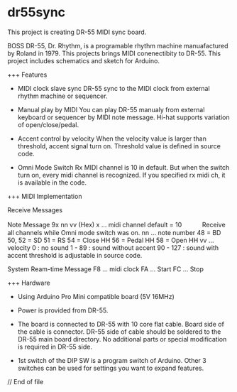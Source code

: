 # dr55sync
This project is creating DR-55 MIDI sync board.

BOSS DR-55, Dr. Rhythm, is a programable rhythm machine manuafactured by Roland in 1979. This projects brings MIDI conenectibity to DR-55.
This project includes schematics and sketch for Arduino.

+++ Features

+ MIDI clock slave sync
DR-55 sync to the MIDI clock from external rhythm machine or sequencer.

+ Manual play by MIDI
You can play DR-55 manualy from external keyboard or sequencer by MIDI note message. Hi-hat supports variation of open/close/pedal.

+ Accent control by velocity
When the velocity value is larger than threshold, accent signal turn on.  Threshold value is defined in source code.

+ Omni Mode Switch
Rx MIDI channel is 10 in default. But when the switch turn on, every midi channel is recognized. If you specified rx midi ch, it is available in the code.

+++ MIDI Implementation

Receive Messages

Note Message     9x nn vv    (Hex)
   x … midi channel     default = 10 
　　　Receive all channels while Omni mode switch was on.
   nn … note number 
            48 = BD
            50, 52 = SD
            51 = RS
            54 = Close HH
            56 = Pedal HH
            58 = Open HH
 vv …velocity
            0 : no sound
            1 - 89 : sound without accent
            90 - 127 : sound with accent
            threshold is adjustable in source code.

System Ream-time Message
  F8 … midi clock
  FA … Start
  FC … Stop

+++ Hardware

+ Using Arduino Pro Mini compatible board (5V 16MHz)

+ Power is provided from DR-55.

+ The board is connected to DR-55 with 10 core flat cable. Board side of the cable is connector. DR-55 side of cable should be soldered to the DR-55 main board directory. No additional parts or special modification is required in DR-55 side.

+ 1st switch of the DIP SW is a program switch of Arduino. Other 3 switches can be used for settings you want to expand features.

// End of file
